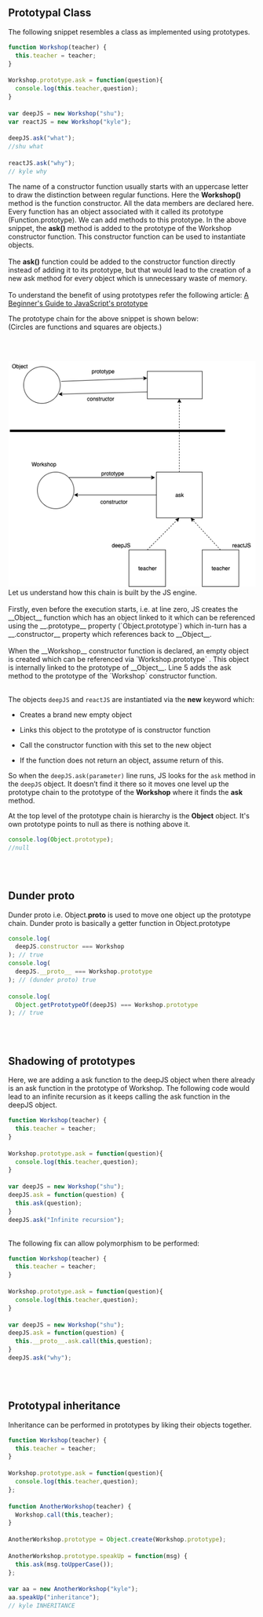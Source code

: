 ## Prototypal Class

The following snippet resembles a class as implemented using prototypes.
```javascript
function Workshop(teacher) {
  this.teacher = teacher;
}

Workshop.prototype.ask = function(question){
  console.log(this.teacher,question);
}

var deepJS = new Workshop("shu");
var reactJS = new Workshop("kyle");

deepJS.ask("what");
//shu what

reactJS.ask("why");
// kyle why
```
The name of a constructor function usually starts with an uppercase letter to draw the distinction between regular functions. 
Here the __Workshop()__ method is the function constructor. All the data members are declared here. Every function has an object associated with it called its prototype (Function.prototype). We can add methods to this prototype. In the above snippet, the __ask()__ method is added to the prototype of the Workshop constructor function. This constructor function can be used to instantiate objects. </br>
</br>
The __ask()__ function could be added to the constructor function directly instead of adding it to its prototype, but that would lead to the creation of a new ask method for every object which is unnecessary waste of memory.
</br> </br>
To understand the benefit of using prototypes refer the following article:
[A Beginner's Guide to JavaScript's prototype](https://tylermcginnis.com/beginners-guide-to-javascript-prototype/)
</br>

The prototype chain for the above snippet is shown below:
</br> (Circles are functions and squares are objects.)

</br></br>

<img src="./prototypeChain.png">

</br>
Let us understand how this chain is built by the JS engine.
</br></br>
Firstly, even before the execution starts, i.e. at line zero, JS creates the __Object__ function which has an object linked to it which can be referenced using the __.prototype__ property (`Object.prototype`) which in-turn has a __.constructor__ property which references back to __Object__. 
</br></br>
When the __Workshop__ constructor function is declared, an empty object is created which can be referenced via
`Workshop.prototype`
. This object is internally linked to the prototype of __Object__. Line 5 adds the ask method to the prototype of the 
`Workshop`
constructor function.
</br></br>

The objects `deepJS` and `reactJS`
 are instantiated via the __new__ keyword which:

* Creates a brand new empty object

* Links this object to the prototype of is constructor function

* Call the constructor function with this set to the new object

* If the function does not return an object, assume return of this.

So when the `deepJS.ask(parameter)` line runs, JS looks for the `ask` method in the `deepJS` object. It doesn’t find it there so it moves one level up the prototype chain to the prototype of the __Workshop__ where it finds the __ask__ method.


At the top level of the prototype chain is hierarchy is the __Object__ object. It's own prototype points to null as there is nothing above it.

```javascript
console.log(Object.prototype);
//null
```

</br></br>

## Dunder proto
Dunder proto i.e. Object.__proto__  is used to move one object up the prototype chain. Dunder proto is basically a getter function in Object.prototype
```javascript
console.log(
  deepJS.constructor === Workshop
); // true
console.log(
  deepJS.__proto__ === Workshop.prototype
); // (dunder proto) true

console.log(
  Object.getPrototypeOf(deepJS) === Workshop.prototype
); // true
```

</br></br>

## Shadowing of prototypes
Here, we are adding a ask function to the deepJS object when there already is an ask function in the prototype of Workshop.
The following code would lead to an infinite recursion as it keeps calling the ask function in the deepJS object.

```javascript
function Workshop(teacher) {
  this.teacher = teacher;
}

Workshop.prototype.ask = function(question){
  console.log(this.teacher,question);
}

var deepJS = new Workshop("shu");
deepJS.ask = function(question) {
  this.ask(question);
}
deepJS.ask("Infinite recursion");
```
</br>
The following fix can allow polymorphism to be performed:

```javascript
function Workshop(teacher) {
  this.teacher = teacher;
}

Workshop.prototype.ask = function(question){
  console.log(this.teacher,question);
}

var deepJS = new Workshop("shu");
deepJS.ask = function(question) {
  this.__proto__.ask.call(this,question);
}
deepJS.ask("why");
```

</br></br>

## Prototypal inheritance
Inheritance can be performed in prototypes by liking their objects together.
```javascript
function Workshop(teacher) {
  this.teacher = teacher;
}

Workshop.prototype.ask = function(question){
  console.log(this.teacher,question);
};

function AnotherWorkshop(teacher) {
  Workshop.call(this,teacher);
}

AnotherWorkshop.prototype = Object.create(Workshop.prototype);

AnotherWorkshop.prototype.speakUp = function(msg) {
  this.ask(msg.toUpperCase());
};

var aa = new AnotherWorkshop("kyle");
aa.speakUp("inheritance");
// kyle INHERITANCE
```


